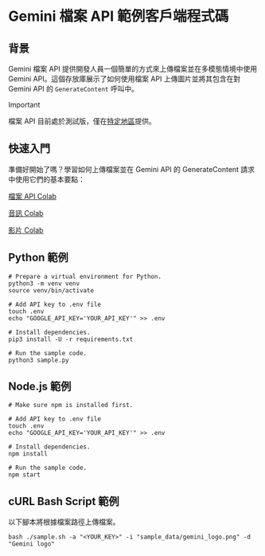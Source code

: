 # Gemini 檔案 API 範例客戶端程式碼

## 背景
Gemini 檔案 API 提供開發人員一個簡單的方式來上傳檔案並在多模態情境中使用 Gemini API。這個存放庫展示了如何使用檔案 API 上傳圖片並將其包含在對 Gemini API 的 `GenerateContent` 呼叫中。

> [!IMPORTANT]
> 檔案 API 目前處於測試版，僅在[特定地區](https://ai.google.dev/available_regions)提供。

## 快速入門
準備好開始了嗎？學習如何上傳檔案並在 Gemini API 的 GenerateContent 請求中使用它們的基本要點：

[檔案 API Colab](https://github.com/google-gemini/cookbook/blob/main/quickstarts/File_API.ipynb)

[音訊 Colab](https://github.com/google-gemini/cookbook/blob/main/quickstarts/Audio.ipynb)

[影片 Colab](https://github.com/google-gemini/cookbook/blob/main/quickstarts/Video.ipynb)

## Python 範例
```
# Prepare a virtual environment for Python.
python3 -m venv venv
source venv/bin/activate

# Add API key to .env file
touch .env
echo "GOOGLE_API_KEY='YOUR_API_KEY'" >> .env

# Install dependencies.
pip3 install -U -r requirements.txt

# Run the sample code.
python3 sample.py
```

## Node.js 範例
```
# Make sure npm is installed first.

# Add API key to .env file
touch .env
echo "GOOGLE_API_KEY='YOUR_API_KEY'" >> .env

# Install dependencies.
npm install

# Run the sample code.
npm start
```

## cURL Bash Script 範例
以下腳本將根據檔案路徑上傳檔案。
```
bash ./sample.sh -a "<YOUR_KEY>" -i "sample_data/gemini_logo.png" -d "Gemini logo"
```
